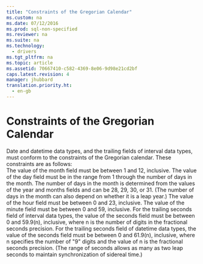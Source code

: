 ```yaml
---
title: "Constraints of the Gregorian Calendar"
ms.custom: na
ms.date: 07/12/2016
ms.prod: sql-non-specified
ms.reviewer: na
ms.suite: na
ms.technology: 
  - drivers
ms.tgt_pltfrm: na
ms.topic: article
ms.assetid: 70667410-c582-4369-8e06-9d98e21cd2bf
caps.latest.revision: 4
manager: jhubbard
translation.priority.ht: 
  - en-gb
---
```

# Constraints of the Gregorian Calendar
<?xml version="1.0" encoding="utf-8"?>
<developerReferenceWithoutSyntaxDocument xmlns="http://ddue.schemas.microsoft.com/authoring/2003/5" xmlns:xlink="http://www.w3.org/1999/xlink" xmlns:xsi="http://www.w3.org/2001/XMLSchema-instance" xsi:schemaLocation="http://ddue.schemas.microsoft.com/authoring/2003/5 http://dduestorage.blob.core.windows.net/ddueschema/developer.xsd">
  <introduction>
    <para>Date and datetime data types, and the trailing fields of interval data types, must conform to the constraints of the Gregorian calendar. These constraints are as follows:

</para>
  </introduction>
  <section>
    <content>
      <list class="bullet">
        <listItem>
          <para>The value of the month field must be between 1 and 12, inclusive.</para>
        </listItem>
        <listItem>
          <para>The value of the day field must be in the range from 1 through the number of days in the month. The number of days in the month is determined from the values of the year and months fields and can be 28, 29, 30, or 31. (The number of days in the month can also depend on whether it is a leap year.)</para>
        </listItem>
        <listItem>
          <para>The value of the hour field must be between 0 and 23, inclusive.</para>
        </listItem>
        <listItem>
          <para>The value of the minute field must be between 0 and 59, inclusive.</para>
        </listItem>
        <listItem>
          <para>For the trailing seconds field of interval data types, the value of the seconds field must be between 0 and 59.9(<legacyItalic>n</legacyItalic>), inclusive, where <legacyItalic>n</legacyItalic> is the number of digits in the fractional seconds precision.</para>
        </listItem>
        <listItem>
          <para>For the trailing seconds field of datetime data types, the value of the seconds field must be between 0 and 61.9(<legacyItalic>n</legacyItalic>), inclusive, where <legacyItalic>n</legacyItalic> specifies the number of "9" digits and the value of <legacyItalic>n </legacyItalic>is the fractional seconds precision. (The range of seconds allows as many as two leap seconds to maintain synchronization of sidereal time.)</para>
        </listItem>
      </list>
    </content>
  </section>
  <relatedTopics />
</developerReferenceWithoutSyntaxDocument>